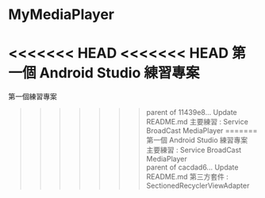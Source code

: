 # MyMediaPlayer
<<<<<<< HEAD
<<<<<<< HEAD
第一個 Android Studio 練習專案
=======
第一個練習專案
>>>>>>> parent of 11439e8... Update README.md
主要練習 : Service BroadCast MediaPlayer
=======
第一個 Android Studio 練習專案  
主要練習 : Service BroadCast MediaPlayer  
>>>>>>> parent of cacdad6... Update README.md
第三方套件 : SectionedRecyclerViewAdapter
